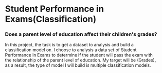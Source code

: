 # Student Performance in Exams(Classification)
### Does a parent level of education affect their children's grades?
In this project, the task is to get a dataset to analysis and build a classification model on. I choose to analysis a data set of Student Performance In Exams to determine if the student will pass the exam with the relationship of the parent level of education. My target will be (Grades), as a result, the type of model I will build is multiple classification models.

